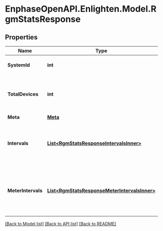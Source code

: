 # EnphaseOpenAPI.Enlighten.Model.RgmStatsResponse

## Properties

Name | Type | Description | Notes
------------ | ------------- | ------------- | -------------
**SystemId** | **int** | Enlighten ID for this system. | 
**TotalDevices** | **int** | Number of active revenue-grade meters for this system. | 
**Meta** | [**Meta**](Meta.md) |  | 
**Intervals** | [**List&lt;RgmStatsResponseIntervalsInner&gt;**](RgmStatsResponseIntervalsInner.md) | A list of intervals between the requested start and end times. | 
**MeterIntervals** | [**List&lt;RgmStatsResponseMeterIntervalsInner&gt;**](RgmStatsResponseMeterIntervalsInner.md) | A list of intervals of a meter between the requested start and end times. | 

[[Back to Model list]](../README.md#documentation-for-models) [[Back to API list]](../README.md#documentation-for-api-endpoints) [[Back to README]](../README.md)

